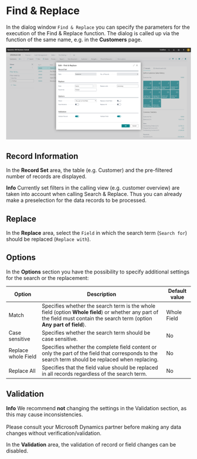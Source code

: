# Find & Replace

In the dialog window `Find & Replace` you can specify the parameters for the execution of the Find & Replace function. The dialog is called up via the function of the same name, e.g. in the **Customers** page.

![Find & Replace](/assets/images/find-and-replace/find-and-replace-en.png)

## Record Information

In the **Record Set** area, the table (e.g. Customer) and the pre-filtered number of records are displayed.

<div class="alert alert-info">
    <i class="fa-duotone fa-solid fa-circle-info fa-xl"></i>
    <strong>Info</strong> Currently set filters in the calling view (e.g. customer overview) are taken into account when calling Search & Replace. Thus you can already make a preselection for the data records to be processed.
</div>

## Replace

In the **Replace** area, select the `Field` in which the search term (`Search for`) should be replaced (`Replace with`).

## Options

In the **Options** section you have the possibility to specify additional settings for the search or the replacement:

| Option | Description | Default value |
| --- | --- | --- |
| Match | Specifies whether the search term is the whole field (option **Whole field**) or whether any part of the field must contain the search term (option **Any part of field**). | Whole Field |
| Case sensitive | Specifies whether the search term should be case sensitive. | No |
| Replace whole Field | Specifies whether the complete field content or only the part of the field that corresponds to the search term should be replaced when replacing. | No | 
| Replace All | Specifies that the field value should be replaced in all records regardless of the search term. | No |

## Validation

<div class="alert alert-info">
    <i class="fa-duotone fa-solid fa-circle-info fa-xl"></i>
    <strong>Info</strong> We recommend <b>not</b> changing the settings in the Validation section, as this may cause inconsistencies.<br><br>Please consult your Microsoft Dynamics partner before making any data changes without verification/validation.
</div>

In the **Validation** area, the validation of record or field changes can be disabled.